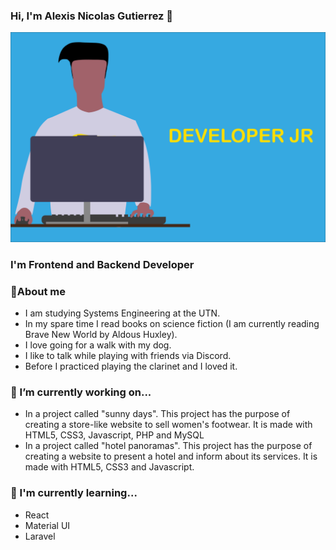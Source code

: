 ### Hi, I'm Alexis Nicolas Gutierrez 👋

![](https://github.com/ag171980/ag171980/blob/main/Design.svg)

### I'm Frontend and Backend Developer 


### 💬About me
- I am studying Systems Engineering at the UTN.
- In my spare time I read books on science fiction (I am currently reading Brave New World by Aldous Huxley).
- I love going for a walk with my dog.
- I like to talk while playing with friends via Discord.
- Before I practiced playing the clarinet and I loved it.


### 🔭 I’m currently working on...
- In a project called "sunny days". This project has the purpose of creating a store-like website to sell women's footwear. It is made with HTML5, CSS3, Javascript, PHP and MySQL
- In a project called "hotel panoramas". This project has the purpose of creating a website to present a hotel and inform about its services. It is made with HTML5, CSS3 and Javascript.

### 🌱 I'm currently learning...
- React
- Material UI
- Laravel
